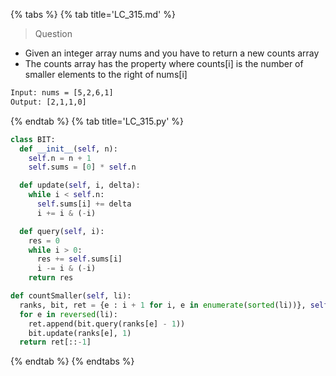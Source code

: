 {% tabs %}
{% tab title='LC_315.md' %}

> Question

* Given an integer array nums and you have to return a new counts array
* The counts array has the property where counts[i] is the number of smaller elements to the right of nums[i]

```txt
Input: nums = [5,2,6,1]
Output: [2,1,1,0]
```

{% endtab %}
{% tab title='LC_315.py' %}

```py
class BIT:
  def __init__(self, n):
    self.n = n + 1
    self.sums = [0] * self.n

  def update(self, i, delta):
    while i < self.n:
      self.sums[i] += delta
      i += i & (-i)

  def query(self, i):
    res = 0
    while i > 0:
      res += self.sums[i]
      i -= i & (-i)
    return res

def countSmaller(self, li):
  ranks, bit, ret = {e : i + 1 for i, e in enumerate(sorted(li))}, self.BIT(len(li)), []
  for e in reversed(li):
    ret.append(bit.query(ranks[e] - 1))
    bit.update(ranks[e], 1)
  return ret[::-1]
```

{% endtab %}
{% endtabs %}
